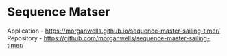 # Sequence Matser

Application - https://morganwells.github.io/sequence-master-sailing-timer/
Repository - https://github.com/morganwells/sequence-master-sailing-timer/
